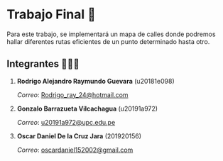 # Trabajo Final 🚀
Para este trabajo, se implementará un mapa de calles donde podremos hallar diferentes rutas eficientes de un punto determinado hasta otro.
## Integrantes 🧑🏻‍🚀
1. __Rodrigo Alejandro Raymundo Guevara__ (u20181e098)
  
   *Correo*: Rodrigo_ray_24@hotmail.com

2. __Gonzalo Barrazueta Vilcachagua__ (u20191a972)
   
   *Correo*: u20191a972@upc.edu.pe

3. __Oscar Daniel De la Cruz Jara__ (201920156)

   *Correo*: oscardaniel152002@gmail.com